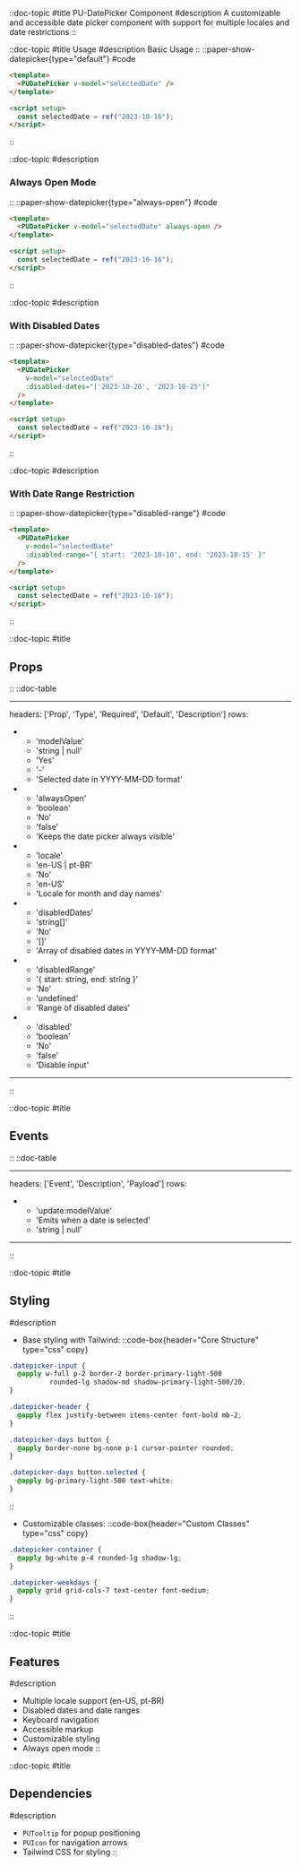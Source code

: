 ::doc-topic
#title
PU-DatePicker Component
#description
A customizable and accessible date picker component with support for multiple locales and date restrictions
::

::doc-topic
#title
Usage
#description
Basic Usage
::
::paper-show-datepicker{type="default"}
#code

```html
<template>
  <PUDatePicker v-model="selectedDate" />
</template>

<script setup>
  const selectedDate = ref("2023-10-16");
</script>
```

::

::doc-topic
#description

### Always Open Mode

::
::paper-show-datepicker{type="always-open"}
#code

```html
<template>
  <PUDatePicker v-model="selectedDate" always-open />
</template>

<script setup>
  const selectedDate = ref("2023-10-16");
</script>
```

::

::doc-topic
#description

### With Disabled Dates

::
::paper-show-datepicker{type="disabled-dates"}
#code

```html
<template>
  <PUDatePicker
    v-model="selectedDate"
    :disabled-dates="['2023-10-20', '2023-10-25']"
  />
</template>

<script setup>
  const selectedDate = ref("2023-10-16");
</script>
```

::

::doc-topic
#description

### With Date Range Restriction

::
::paper-show-datepicker{type="disabled-range"}
#code

```html
<template>
  <PUDatePicker
    v-model="selectedDate"
    :disabled-range="{ start: '2023-10-10', end: '2023-10-15' }"
  />
</template>

<script setup>
  const selectedDate = ref("2023-10-16");
</script>
```

::

::doc-topic
#title

## Props

::
::doc-table

---

headers: ['Prop', 'Type', 'Required', 'Default', 'Description']
rows:

- - 'modelValue'
  - 'string | null'
  - 'Yes'
  - '-'
  - 'Selected date in YYYY-MM-DD format'
- - 'alwaysOpen'
  - 'boolean'
  - 'No'
  - 'false'
  - 'Keeps the date picker always visible'
- - 'locale'
  - 'en-US | pt-BR'
  - 'No'
  - 'en-US'
  - 'Locale for month and day names'
- - 'disabledDates'
  - 'string[]'
  - 'No'
  - '[]'
  - 'Array of disabled dates in YYYY-MM-DD format'
- - 'disabledRange'
  - '{ start: string, end: string }'
  - 'No'
  - 'undefined'
  - 'Range of disabled dates'
- - 'disabled'
  - 'boolean'
  - 'No'
  - 'false'
  - 'Disable input'

---

::

::doc-topic
#title

## Events

::
::doc-table

---

headers: ['Event', 'Description', 'Payload']
rows:

- - 'update:modelValue'
  - 'Emits when a date is selected'
  - 'string | null'

---

::

::doc-topic
#title

## Styling

#description

- Base styling with Tailwind:
  ::code-box{header="Core Structure" type="css" copy}

```css
.datepicker-input {
  @apply w-full p-2 border-2 border-primary-light-500 
          rounded-lg shadow-md shadow-primary-light-500/20;
}

.datepicker-header {
  @apply flex justify-between items-center font-bold mb-2;
}

.datepicker-days button {
  @apply border-none bg-none p-1 cursor-pointer rounded;
}

.datepicker-days button.selected {
  @apply bg-primary-light-500 text-white;
}
```

::

- Customizable classes:
  ::code-box{header="Custom Classes" type="css" copy}

```css
.datepicker-container {
  @apply bg-white p-4 rounded-lg shadow-lg;
}

.datepicker-weekdays {
  @apply grid grid-cols-7 text-center font-medium;
}
```

::

::doc-topic
#title

## Features

#description

- Multiple locale support (en-US, pt-BR)
- Disabled dates and date ranges
- Keyboard navigation
- Accessible markup
- Customizable styling
- Always open mode
  ::

::doc-topic
#title

## Dependencies

#description

- `PUTooltip` for popup positioning
- `PUIcon` for navigation arrows
- Tailwind CSS for styling
  ::
